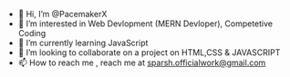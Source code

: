 - 👋 Hi, I’m @PacemakerX
- 👀 I’m interested in Web Devlopment (MERN Devloper), Competetive Coding
- 🌱 I’m currently learning JavaScript
- 💞️ I’m looking to collaborate on a project on HTML,CSS & JAVASCRIPT 
- 📫 How to reach me , reach me at sparsh.officialwork@gmail.com

<!---
PacemakerX/PacemakerX is a ✨ special ✨ repository because its `README.md` (this file) appears on your GitHub profile.
You can click the Preview link to take a look at your changes.
--->
